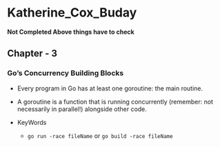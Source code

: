 # Katherine_Cox_Buday

**Not Completed Above things have to check**

## Chapter - 3

### Go’s Concurrency Building Blocks

- Every program in Go has at least one goroutine: the main routine.
- A goroutine is a function that is running concurrently (remember: not necessarily in parallel!) alongside other code.


- KeyWords
    - `go run -race fileName` or `go build -race fileName`